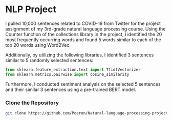 # NLP Project

I pulled 10,000 sentences related to COVID-19 from Twitter for the project assignment of my 3rd-grade natural language processing course. Using the Counter function of the collections library in the project, I identified the 20 most frequently occurring words and found 5 words similar to each of the top 20 words using Word2Vec.

Additionally, by utilizing the following libraries, I identified 3 sentences similar to 5 randomly selected sentences:
```python
from sklearn.feature_extraction.text import TfidfVectorizer
from sklearn.metrics.pairwise import cosine_similarity
```

Furthermore, I conducted sentiment analysis on the selected 5 sentences and their similar 3 sentences using a pre-trained BERT model.

### Clone the Repository


   ```bash
   git clone https://github.com/Poeron/Natural-language-processing-project.git
   ```
   